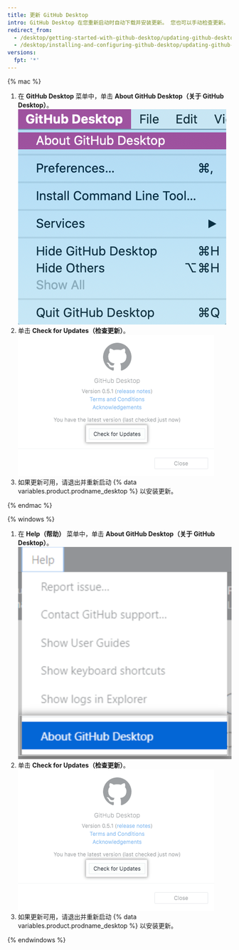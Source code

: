 ```yaml
---
title: 更新 GitHub Desktop
intro: GitHub Desktop 在您重新启动时自动下载并安装更新。 您也可以手动检查更新。
redirect_from:
  - /desktop/getting-started-with-github-desktop/updating-github-desktop
  - /desktop/installing-and-configuring-github-desktop/updating-github-desktop
versions:
  fpt: '*'
---
```


{% mac %}

1. 在 **GitHub Desktop** 菜单中，单击 **About GitHub Desktop（关于 GitHub Desktop）**。 ![关于 GitHub Desktop 菜单选项](/assets/images/help/desktop/desktop-menu-about-desktop-mac.png)
2. 单击 **Check for Updates（检查更新）**。 ![检查更新按钮](/assets/images/help/desktop/check-for-updates.png)
3. 如果更新可用，请退出并重新启动 {% data variables.product.prodname_desktop %} 以安装更新。

{% endmac %}

{% windows %}

1. 在 **Help（帮助）** 菜单中，单击 **About GitHub Desktop（关于 GitHub Desktop）**。 ![关于 GitHub Desktop 菜单选项](/assets/images/help/desktop/help-about-desktop-win.png)
2. 单击 **Check for Updates（检查更新）**。 ![检查更新按钮](/assets/images/help/desktop/check-for-updates.png)
3. 如果更新可用，请退出并重新启动 {% data variables.product.prodname_desktop %} 以安装更新。

{% endwindows %}
